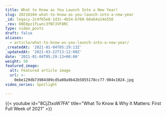 ```yaml
---
title: What to Know as You Launch Into a New Year!
slug: 20210104-what-to-know-as-you-launch-into-a-new-year
_id: legacy-2c4f65e8-1d3c-4b54-b760-66ab4a14e550
_rev: O8E8pz1fLwnc3fN7JVF8RC
type: video_posts
draft: false
aliases:
  - article/what-to-know-as-you-launch-into-a-new-year/
_createdAt: '2021-01-04T05:29:13Z'
_updatedAt: '2021-03-22T13:12:00Z'
date: '2021-01-04T05:29:13+00:00'
weight: 50
featured_image:
  alt: Featured article image
  url: >-
    0ebe129db73984389cd5a08a9b42b5855178cc77-984x1024.jpg
video_series: Spotlight

---
```

{{< youtube id="8CjZtxoW7FA" title="What To Know & Why It Matters: First Full Week of 2021" >}}